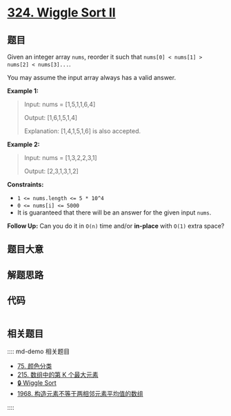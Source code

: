 # [324. Wiggle Sort II](https://leetcode.com/problems/wiggle-sort-ii/)

## 题目

Given an integer array `nums`, reorder it such that `nums[0] < nums[1] >
nums[2] < nums[3]...`.

You may assume the input array always has a valid answer.

**Example 1:**

> Input: nums = [1,5,1,1,6,4]
>
> Output: [1,6,1,5,1,4]
>
> Explanation: [1,4,1,5,1,6] is also accepted.

**Example 2:**

> Input: nums = [1,3,2,2,3,1]
>
> Output: [2,3,1,3,1,2]

**Constraints:**

- `1 <= nums.length <= 5 * 10^4`
- `0 <= nums[i] <= 5000`
- It is guaranteed that there will be an answer for the given input `nums`.

**Follow Up:** Can you do it in `O(n)` time and/or **in-place** with `O(1)`
extra space?

## 题目大意

## 解题思路

## 代码

```javascript

```

## 相关题目

:::: md-demo 相关题目

- [75. 颜色分类](https://leetcode.com/problems/sort-colors)
- [215. 数组中的第 K 个最大元素](https://leetcode.com/problems/kth-largest-element-in-an-array)
- [🔒 Wiggle Sort](https://leetcode.com/problems/wiggle-sort)
- [1968. 构造元素不等于两相邻元素平均值的数组](https://leetcode.com/problems/array-with-elements-not-equal-to-average-of-neighbors)

::::
